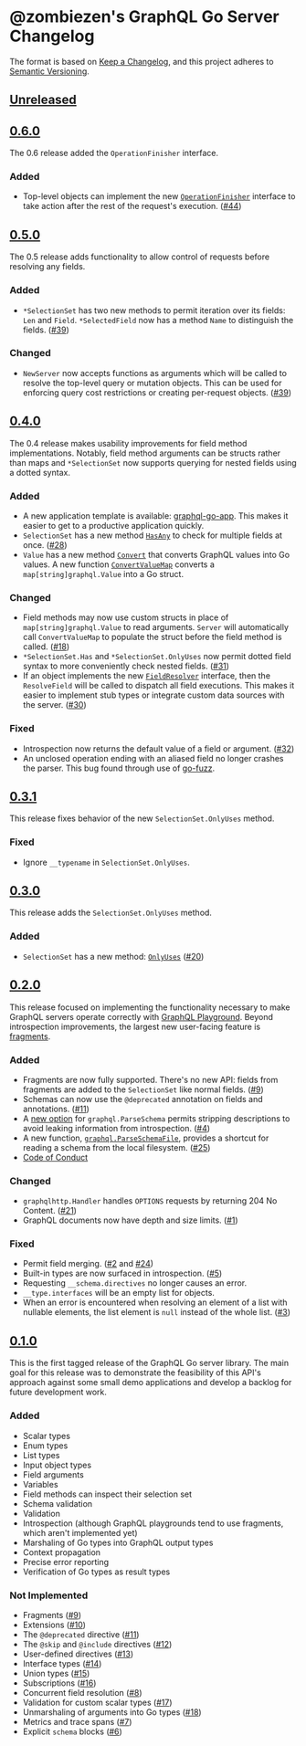 # @zombiezen's GraphQL Go Server Changelog

The format is based on [Keep a Changelog](https://keepachangelog.com/en/1.0.0/),
and this project adheres to [Semantic Versioning](https://semver.org/spec/v2.0.0.html).

## [Unreleased][]

[Unreleased]: https://github.com/zombiezen/graphql-server/compare/v0.6.0...HEAD

## [0.6.0][]

The 0.6 release added the `OperationFinisher` interface.

[0.6.0]: https://github.com/zombiezen/graphql-server/releases/tag/v0.6.0

### Added

-  Top-level objects can implement the new [`OperationFinisher`][] interface to
   take action after the rest of the request's execution. ([#44][])

[#44]: https://github.com/zombiezen/graphql-server/issues/44
[`OperationFinisher`]: https://pkg.go.dev/zombiezen.com/go/graphql-server/graphql#OperationFinisher

## [0.5.0][]

The 0.5 release adds functionality to allow control of requests before resolving
any fields.

[0.5.0]: https://github.com/zombiezen/graphql-server/releases/tag/v0.5.0

### Added

-  `*SelectionSet` has two new methods to permit iteration over its fields:
   `Len` and `Field`. `*SelectedField` now has a method `Name` to distinguish
   the fields. ([#39][])

[#39]: https://github.com/zombiezen/graphql-server/issues/39

### Changed

-  `NewServer` now accepts functions as arguments which will be called to
   resolve the top-level query or mutation objects. This can be used for
   enforcing query cost restrictions or creating per-request objects. ([#39][])

## [0.4.0][]

The 0.4 release makes usability improvements for field method implementations.
Notably, field method arguments can be structs rather than maps and
`*SelectionSet` now supports querying for nested fields using a dotted syntax.

[0.4.0]: https://github.com/zombiezen/graphql-server/releases/tag/v0.4.0

### Added

-  A new application template is available: [graphql-go-app][]. This makes it
   easier to get to a productive application quickly.
-  `SelectionSet` has a new method [`HasAny`][] to check for multiple fields at
   once. ([#28][])
-  `Value` has a new method [`Convert`][] that converts GraphQL values into Go
   values. A new function [`ConvertValueMap`][] converts a
   `map[string]graphql.Value` into a Go struct.

[#28]: https://github.com/zombiezen/graphql-server/issues/28
[`Convert`]: https://pkg.go.dev/zombiezen.com/go/graphql-server/graphql#Value.Convert
[`ConvertValueMap`]: https://pkg.go.dev/zombiezen.com/go/graphql-server/graphql#ConvertValueMap
[graphql-go-app]: https://github.com/zombiezen/graphql-go-app
[`HasAny`]: https://pkg.go.dev/zombiezen.com/go/graphql-server/graphql#SelectionSet.HasAny

### Changed

-  Field methods may now use custom structs in place of `map[string]graphql.Value`
   to read arguments. `Server` will automatically call `ConvertValueMap` to
   populate the struct before the field method is called. ([#18][])
-  `*SelectionSet.Has` and `*SelectionSet.OnlyUses` now permit dotted field
   syntax to more conveniently check nested fields. ([#31][])
-  If an object implements the new [`FieldResolver`][] interface, then the
   `ResolveField` will be called to dispatch all field executions. This makes it
   easier to implement stub types or integrate custom data sources with the
   server. ([#30][])

[#18]: https://github.com/zombiezen/graphql-server/issues/18
[#30]: https://github.com/zombiezen/graphql-server/issues/30
[#31]: https://github.com/zombiezen/graphql-server/issues/31
[`FieldResolver`]: https://pkg.go.dev/zombiezen.com/go/graphql-server/graphql#FieldResolver

### Fixed

-  Introspection now returns the default value of a field or argument. ([#32][])
-  An unclosed operation ending with an aliased field no longer crashes the
   parser. This bug found through use of [go-fuzz][].

[#32]: https://github.com/zombiezen/graphql-server/issues/32
[go-fuzz]: https://github.com/dvyukov/go-fuzz

## [0.3.1][]

This release fixes behavior of the new `SelectionSet.OnlyUses` method.

[0.3.1]: https://github.com/zombiezen/graphql-server/releases/tag/v0.3.1

### Fixed

-  Ignore `__typename` in `SelectionSet.OnlyUses`.

## [0.3.0][]

This release adds the `SelectionSet.OnlyUses` method.

[0.3.0]: https://github.com/zombiezen/graphql-server/releases/tag/v0.3.0

### Added

-  `SelectionSet` has a new method: [`OnlyUses`][] ([#20][])

[#20]: https://github.com/zombiezen/graphql-server/issues/20
[`OnlyUses`]: https://pkg.go.dev/zombiezen.com/go/graphql-server/graphql#SelectionSet.OnlyUses

## [0.2.0][]

This release focused on implementing the functionality necessary to make GraphQL
servers operate correctly with [GraphQL Playground][]. Beyond introspection
improvements, the largest new user-facing feature is [fragments][].

[0.2.0]: https://github.com/zombiezen/graphql-server/releases/tag/v0.2.0
[GraphQL Playground]: https://github.com/prisma-labs/graphql-playground
[fragments]: https://graphql.org/learn/queries/#fragments

### Added

-  Fragments are now fully supported. There's no new API: fields from fragments
   are added to the `SelectionSet` like normal fields. ([#9][])
-  Schemas can now use the `@deprecated` annotation on fields and annotations.
   ([#11][])
-  A [new option][IgnoreDescriptions] for `graphql.ParseSchema` permits
   stripping descriptions to avoid leaking information from introspection.
   ([#4][])
-  A new function, [`graphql.ParseSchemaFile`][], provides a shortcut for
   reading a schema from the local filesystem. ([#25][])
-  [Code of Conduct][]

[#4]: https://github.com/zombiezen/graphql-server/issues/4
[#9]: https://github.com/zombiezen/graphql-server/issues/9
[#11]: https://github.com/zombiezen/graphql-server/issues/11
[#25]: https://github.com/zombiezen/graphql-server/issues/25
[Code of Conduct]: https://github.com/zombiezen/graphql-server/blob/master/CODE_OF_CONDUCT.md
[IgnoreDescriptions]: https://godoc.org/zombiezen.com/go/graphql-server/graphql#SchemaOptions.IgnoreDescriptions
[`graphql.ParseSchemaFile`]: https://godoc.org/zombiezen.com/go/graphql-server/graphql#ParseSchemaFile

### Changed

-  `graphqlhttp.Handler` handles `OPTIONS` requests by returning 204 No Content.
   ([#21][])
-  GraphQL documents now have depth and size limits. ([#1][])

[#1]: https://github.com/zombiezen/graphql-server/issues/1
[#21]: https://github.com/zombiezen/graphql-server/issues/21

### Fixed

-  Permit field merging. ([#2][] and [#24][])
-  Built-in types are now surfaced in introspection. ([#5][])
-  Requesting `__schema.directives` no longer causes an error.
-  `__type.interfaces` will be an empty list for objects.
-  When an error is encountered when resolving an element of a list with
   nullable elements, the list element is `null` instead of the whole list.
   ([#3][])

[#2]: https://github.com/zombiezen/graphql-server/issues/2
[#3]: https://github.com/zombiezen/graphql-server/issues/3
[#5]: https://github.com/zombiezen/graphql-server/issues/5
[#24]: https://github.com/zombiezen/graphql-server/issues/24

## [0.1.0][]

This is the first tagged release of the GraphQL Go server library. The main
goal for this release was to demonstrate the feasibility of this API's approach
against some small demo applications and develop a backlog for future
development work.

[0.1.0]: https://github.com/zombiezen/graphql-server/releases/tag/v0.1.0

### Added

-  Scalar types
-  Enum types
-  List types
-  Input object types
-  Field arguments
-  Variables
-  Field methods can inspect their selection set
-  Schema validation
-  Validation
-  Introspection (although GraphQL playgrounds tend to use fragments, which
   aren't implemented yet)
-  Marshaling of Go types into GraphQL output types
-  Context propagation
-  Precise error reporting
-  Verification of Go types as result types

### Not Implemented

-  Fragments ([#9][])
-  Extensions ([#10][])
-  The `@deprecated` directive ([#11][])
-  The `@skip` and `@include` directives ([#12][])
-  User-defined directives ([#13][])
-  Interface types ([#14][])
-  Union types ([#15][])
-  Subscriptions ([#16][])
-  Concurrent field resolution ([#8][])
-  Validation for custom scalar types ([#17][])
-  Unmarshaling of arguments into Go types ([#18][])
-  Metrics and trace spans ([#7][])
-  Explicit `schema` blocks ([#6][])

[#6]: https://github.com/zombiezen/graphql-server/issues/6
[#7]: https://github.com/zombiezen/graphql-server/issues/7
[#8]: https://github.com/zombiezen/graphql-server/issues/8
[#9]: https://github.com/zombiezen/graphql-server/issues/9
[#10]: https://github.com/zombiezen/graphql-server/issues/10
[#11]: https://github.com/zombiezen/graphql-server/issues/11
[#12]: https://github.com/zombiezen/graphql-server/issues/12
[#13]: https://github.com/zombiezen/graphql-server/issues/13
[#14]: https://github.com/zombiezen/graphql-server/issues/14
[#15]: https://github.com/zombiezen/graphql-server/issues/15
[#16]: https://github.com/zombiezen/graphql-server/issues/16
[#17]: https://github.com/zombiezen/graphql-server/issues/17
[#18]: https://github.com/zombiezen/graphql-server/issues/18
